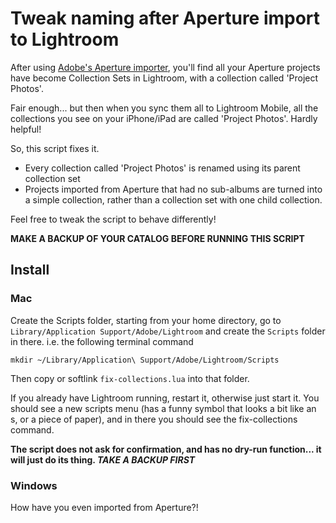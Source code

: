 # Tweak naming after Aperture import to Lightroom

After using [Adobe's Aperture importer](http://blogs.adobe.com/lightroomjournal/2014/10/aperture-import-plugin-now-available.html), you'll find all your Aperture projects have become Collection Sets in Lightroom, with a collection called 'Project Photos'.

Fair enough... but then when you sync them all to Lightroom Mobile, all the collections you see on your iPhone/iPad are called 'Project Photos'. Hardly helpful!

So, this script fixes it.

* Every collection called 'Project Photos' is renamed using its parent collection set
* Projects imported from Aperture that had no sub-albums are turned into a simple collection, rather than a collection set with one child collection.

Feel free to tweak the script to behave differently!

**MAKE A BACKUP OF YOUR CATALOG BEFORE RUNNING THIS SCRIPT**

## Install

### Mac

Create the Scripts folder, starting from your home directory, go to `Library/Application Support/Adobe/Lightroom` and create the `Scripts` folder in there. i.e. the following terminal command

    mkdir ~/Library/Application\ Support/Adobe/Lightroom/Scripts

Then copy or softlink `fix-collections.lua` into that folder.

If you already have Lightroom running, restart it, otherwise just start it. You should see a new scripts menu (has a funny symbol that looks a bit like an s, or a piece of paper), and in there you should see the fix-collections command.

**The script does not ask for confirmation, and has no dry-run function... it will just do its thing. _TAKE A BACKUP FIRST_**

### Windows

How have you even imported from Aperture?!
